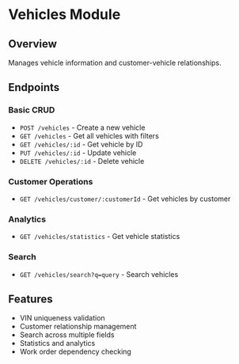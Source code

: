 # Vehicles Module

## Overview
Manages vehicle information and customer-vehicle relationships.

## Endpoints

### Basic CRUD
- `POST /vehicles` - Create a new vehicle
- `GET /vehicles` - Get all vehicles with filters
- `GET /vehicles/:id` - Get vehicle by ID
- `PUT /vehicles/:id` - Update vehicle
- `DELETE /vehicles/:id` - Delete vehicle

### Customer Operations
- `GET /vehicles/customer/:customerId` - Get vehicles by customer

### Analytics
- `GET /vehicles/statistics` - Get vehicle statistics

### Search
- `GET /vehicles/search?q=query` - Search vehicles

## Features
- VIN uniqueness validation
- Customer relationship management
- Search across multiple fields
- Statistics and analytics
- Work order dependency checking